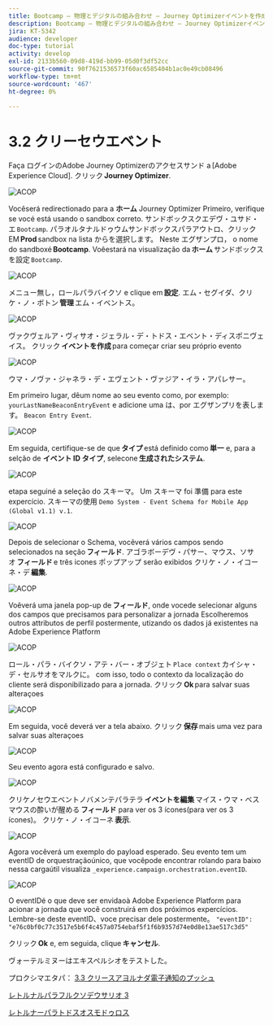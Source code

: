 ```yaml
---
title: Bootcamp — 物理とデジタルの組み合わせ — Journey Optimizerイベントを作成 — ブラジル
description: Bootcamp — 物理とデジタルの組み合わせ — Journey Optimizerイベントを作成 — ブラジル
jira: KT-5342
audience: developer
doc-type: tutorial
activity: develop
exl-id: 2133b560-09d8-419d-bb99-05d0f3df52cc
source-git-commit: 90f7621536573f60ac6585404b1ac0e49cb08496
workflow-type: tm+mt
source-wordcount: '467'
ht-degree: 0%

---
```


# 3.2 クリーセウエベント

Faça ログインのAdobe Journey Optimizerのアクセスサンド a [Adobe Experience Cloud]. クリック **Journey Optimizer**.

![ACOP](./images/acophome.png)

Vocêserá redirectionado para a **ホーム** Journey Optimizer Primeiro, verifique se vocé está usando o sandbox correto. サンドボックスクエデヴ・ユサド・エ `Bootcamp`. パラオルタナルドゥウムサンドボックスパラアウトロ、クリック EM **Prod** sandbox na lista からを選択します。 Neste エグザンプロ， o nome do sandboxé **Bootcamp**. Voêestará na visualização da **ホーム** サンドボックスを設定 `Bootcamp`.

![ACOP](./images/acoptriglp.png)

メニュー無し，ロールパラバイクソ e clique em **設定**. エム・セグイダ、クリケ・ノ・ボトン **管理** エム・イベントス。

![ACOP](./images/acopmenu.png)

ヴァクヴェルア・ヴィサオ・ジェラル・デ・トドス・エベント・ディスポニヴェイス。 クリック **イベントを作成** para começar criar seu próprio evento

![ACOP](./images/emptyevent.png)

ウマ・ノヴァ・ジャネラ・デ・エヴェント・ヴァジア・イラ・アパレサー。

Em primeiro lugar, dêum nome ao seu evento como, por exemplo: `yourLastNameBeaconEntryEvent` e adicione uma は、por エグザンプリを表します。 `Beacon Entry Event`.

![ACOP](./images/eventdescription.png)

Em seguida, certifique-se de que **タイプ** está definido como **単一** e, para a selção de **イベント ID タイプ**, selecone **生成されたシステム**.

![ACOP](./images/eventidtype.png)

etapa seguiné a seleção do スキーマ。 Um スキーマ foi 準備 para este expercício. スキーマの使用 `Demo System - Event Schema for Mobile App (Global v1.1) v.1`.

![ACOP](./images/eventschema.png)

Depois de selecionar o Schema, vocêverá vários campos sendo selecionados na seção **フィールド**. アゴラボーデヴ・パサー、マウス、ソサオ **フィールド** e três icones ポップアップ serão exibidos クリケ・ノ・イコーネ・デ **編集**.

![ACOP](./images/eventpayload.png)

Voêverá uma janela pop-up de **フィールド**, onde vocede selecionar alguns dos campos que precisamos para personalizar a jornada Escolheremos outros attributos de perfil postermente, utizando os dados já existentes na Adobe Experience Platform

![ACOP](./images/eventfields.png)

ロール・パラ・バイクソ・アテ・バー・オブジェト `Place context` カイシャ・デ・セルサオをマルクに。 com isso, todo o contexto da localização do cliente será disponibilizado para a jornada. クリック **Ok** para salvar suas alteraçoes

![ACOP](./images/eventpayloadbr.png)

Em seguida, você deverá ver a tela abaixo. クリック **保存** mais uma vez para salvar suas alteraçoes

![ACOP](./images/eventsave.png)

Seu evento agora está configurado e salvo.

![ACOP](./images/eventdone.png)

クリケノセウエベントノバメンテパラテラ **イベントを編集** マイス・ウマ・ベス マウスの酔いが醒める **フィールド** para ver os 3 ícones(para ver os 3 ícones)。 クリケ・ノ・イコーネ **表示**.

![ACOP](./images/viewevent.png)

Agora vocêverá um exemplo do payload esperado.
Seu evento tem um eventID de orquestraçãoúnico, que vocêpode encontrar rolando para baixo nessa cargaútil visualiza `_experience.campaign.orchestration.eventID`.

![ACOP](./images/payloadeventID.png)

O eventIDé o que deve ser envidaoà Adobe Experience Platform para acionar a jornada que você construirá em dos próximos expercícios. Lembre-se deste eventID、voce precisar dele postermente。
`"eventID": "e76c0bf0c77c3517e5b6f4c457a0754ebaf5f1f6b9357d74e0d8e13ae517c3d5"`

クリック **Ok** e, em seguida, clique **キャンセル**.

ヴォーテルミヌーはエキスペルシオをテストした。

プロクシマエタパ： [3.3 クリースアヨルナダ電子通知のプッシュ](./ex3.md)

[レトルナルパラフルクソデウサリオ 3](./uc3.md)

[レトルナーパラトドスオスモドゥロス](../../overview.md)
